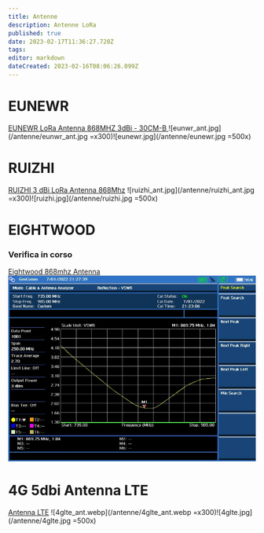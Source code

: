 ```yaml
---
title: Antenne
description: Antenne LoRa
published: true
date: 2023-02-17T11:36:27.720Z
tags: 
editor: markdown
dateCreated: 2023-02-16T08:06:26.099Z
---
```


# EUNEWR
[EUNEWR LoRa Antenna 868MHZ 3dBi - 30CM-B
](https://amzn.eu/d/4Ie6jpj)
![eunwr_ant.jpg](/antenne/eunwr_ant.jpg =x300)![eunewr.jpg](/antenne/eunewr.jpg =500x)

# RUIZHI
[RUIZHI 3 dBi LoRa Antenna 868Mhz](https://www.amazon.it/dp/B09KLTR3SL)
![ruizhi_ant.jpg](/antenne/ruizhi_ant.jpg =x300)![ruizhi.jpg](/antenne/ruizhi.jpg =500x)

# EIGHTWOOD
### Verifica in corso
[Eightwood 868mhz Antenna](https://www.amazon.it/dp/B0716XRW4G)
![eightwood.jpg](/antenne/eightwood.jpg)


# 4G 5dbi Antenna LTE
[Antenna LTE](https://it.aliexpress.com/item/32888310888.html)
![4glte_ant.webp](/antenne/4glte_ant.webp =x300)![4glte.jpg](/antenne/4glte.jpg =500x)
